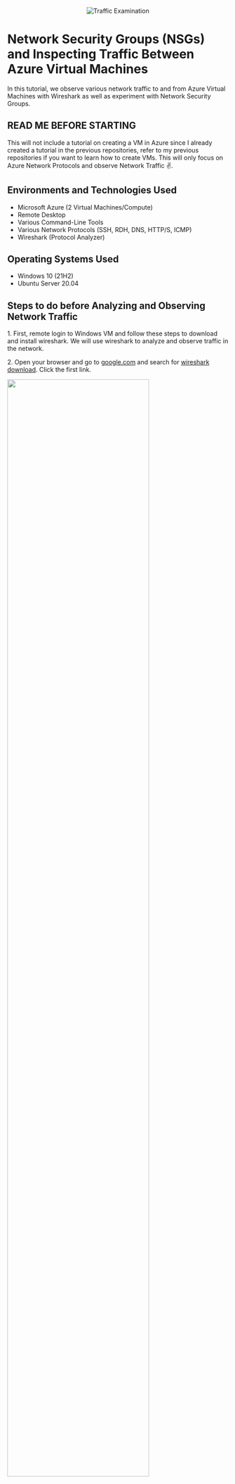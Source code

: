 <p align="center">
<img src="https://i.imgur.com/Ua7udoS.png" alt="Traffic Examination"/>
</p>

<h1>Network Security Groups (NSGs) and Inspecting Traffic Between Azure Virtual Machines</h1>
In this tutorial, we observe various network traffic to and from Azure Virtual Machines with Wireshark as well as experiment with Network Security Groups. <br />

<h2>READ ME BEFORE STARTING</h2>

<p>
This will not include a tutorial on creating a VM in Azure since I already created a tutorial in the previous repositories, refer to my previous repositories if you want to learn how to create VMs. This will only focus on Azure Network Protocols and observe Network Traffic ✌️.
</p>

<h2>Environments and Technologies Used</h2>

- Microsoft Azure (2 Virtual Machines/Compute)
- Remote Desktop
- Various Command-Line Tools
- Various Network Protocols (SSH, RDH, DNS, HTTP/S, ICMP)
- Wireshark (Protocol Analyzer)

<h2>Operating Systems Used </h2>

- Windows 10 (21H2)
- Ubuntu Server 20.04

<h2>Steps to do before Analyzing and Observing Network Traffic</h2>

<p>
1. First, remote login to Windows VM and follow these steps to download and install wireshark. We will use wireshark to analyze and observe traffic in the network.
</p>

<p>
2. Open your browser and go to <ins>google.com</ins> and search for <ins>wireshark download</ins>. Click the first link.
</p>

<p>
<img src="https://i.imgur.com/H3h0WPY.png" height="80%" width="80%" />
</p>

<p>
3. Click <ins>Windows Installer (64-bit)</ins> to download the file.
</p>

<p>
<img src="https://i.imgur.com/Qda9qYT.png" height="80%" width="80%" />
</p>

<p>
4. Open the downloaded wireshark file to install it. Click <ins>Next</ins>.
</p>

<p>
<img src="https://i.imgur.com/Kb5sbmZ.png" height="80%" width="80%" />
</p>

<p>
5. Click <ins>Noted</ins>.
</p>

<p>
<img src="https://i.imgur.com/XbxIxH2.png" height="80%" width="80%" />
</p>

<p>
6. Click <ins>Next</ins> in the following prompt.
</p>

<p>
<img src="https://i.imgur.com/h7B6Tch.png" height="80%" width="80%" />
</p>

<p>
<img src="https://i.imgur.com/RfLwOcZ.png" height="80%" width="80%" />
</p>

<p>
<img src="https://i.imgur.com/xk7NahX.png" height="80%" width="80%" />
</p>

<p>
<img src="https://i.imgur.com/uaQ1qNg.png" height="80%" width="80%" />
</p>

<p>
<img src="https://i.imgur.com/kJNPW7c.png" height="80%" width="80%" />
</p>

<p>
7. Click <ins>Install</ins>.
</p>

<p>
<img src="https://i.imgur.com/bccHxnV.png" height="80%" width="80%" />
</p>

<p>
8. Click <ins>I Agree</ins>.
</p>

<p>
<img src="https://i.imgur.com/y1M5QHy.png" height="80%" width="80%" />
</p>

<p>
9. Click <ins>Install</ins>.
</p>

<p>
<img src="https://i.imgur.com/2D9Yz2F.png" height="80%" width="80%" />
</p>

<p>
10. Click <ins>Next</ins>.
</p>

<p>
<img src="https://i.imgur.com/vsn2X1C.png" height="80%" width="80%" />
</p>

<p>
11. Click <ins>Finish</ins> in this last 2 prompts.
</p>

<p>
<img src="https://i.imgur.com/Ku8H1YK.png" height="80%" width="80%" />
</p>

<p>
<img src="https://i.imgur.com/7PoUJ7b.png" height="80%" width="80%" />
</p>

<p>
12. Now open <ins>Wireshark</ins>. You will be see this page. Follow the steps in the picture.
</p>

<p>
<img src="https://i.imgur.com/GVZFPJ3.png" height="80%" width="80%" />
</p>

<p>
13. You will now see this screen.
</p>

<p>
<img src="https://i.imgur.com/eL4DXRA.png" height="80%" width="80%" />
</p>


<h2>Actions and Observations</h2>



















<p>
<img src="" height="80%" width="80%" />
</p>

<p>
<img src="" height="80%" width="80%" />
</p>

<p>
<img src="" height="80%" width="80%" />
</p>

<p>
<img src="" height="80%" width="80%" />
</p>

<p>
<img src="" height="80%" width="80%" />
</p>

<p>
<img src="" height="80%" width="80%" />
</p>

<p>
<img src="" height="80%" width="80%" />
</p>

<p>
<img src="" height="80%" width="80%" />
</p>

<p>
<img src="" height="80%" width="80%" />
</p>

<p>
<img src="" height="80%" width="80%" />
</p>

<p>
<img src="" height="80%" width="80%" />
</p>

<p>
<img src="" height="80%" width="80%" />
</p>

<p>
<img src="" height="80%" width="80%" />
</p>

<p>
<img src="" height="80%" width="80%" />
</p>

<p>
<img src="" height="80%" width="80%" />
</p>

<p>
<img src="" height="80%" width="80%" />
</p>

<p>
<img src="" height="80%" width="80%" />
</p>

<p>
<img src="" height="80%" width="80%" />
</p>

<p>
<img src="" height="80%" width="80%" />
</p>

<p>
<img src="" height="80%" width="80%" />
</p>

<p>
<img src="" height="80%" width="80%" />
</p>

<p>
<img src="" height="80%" width="80%" />
</p>
